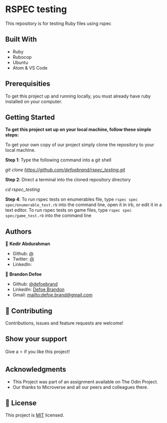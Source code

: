 # RSPEC testing

This repository is for testing Ruby files using rspec

## Built With

-   Ruby
-   Rubocop
-   Ubuntu
-   Atom & VS Code

## Prerequisities

To get this project up and running locally, you must already have ruby installed on your computer.

## Getting Started

**To get this project set up on your local machine, follow these simple steps:**

To get your own copy of our project simply clone the repository to your local machine.

**Step 1**: Type the following command into a git shell

_git clone <https://github.com/defoebrand/rspec_testing.git>_

**Step 2**: Direct a terminal into the cloned repository directory

_cd rspec_testing_

**Step 4**: To run rspec tests on enumerables file, type `rspec spec spec/enumerable_test.rb` into the command line, open it in irb, or edit it in a text editor. To run rspec tests on game files, type `rspec spec spec/game_test.rb` into the command line

## Authors

👤 **Kedir Abdurahman**

-   Github: [@](https://github.com/keddo)
-   Twitter: [@](https://twitter.com/kedirman)
-   LinkedIn: [](https://www.linkedin.com/in/kedirabdurahman/)

👤 **Brandon Defoe**

-   Github: [@defoebrand](https://github.com/defoebrand)
-   LinkedIn: [Defoe Brandon](https://www.linkedin.com/in/defoebrand/)
-   Gmail: <mailto:defoe.brand@gmail.com>

## 🤝 Contributing

Contributions, issues and feature requests are welcome!

## Show your support

Give a ⭐️ if you like this project!

## Acknowledgments

-   This Project was part of an assignment available on The Odin Project.
-   Our thanks to Microverse and all our peers and colleagues there.

## 📝 License

This project is [MIT](lic.url) licensed.
